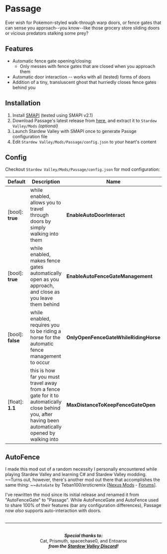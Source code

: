 ﻿# Passage
Ever wish for Pokemon-styled walk-through warp doors, or fence gates that can sense you approach--you know--like those grocery store sliding doors or vicious predators stalking some prey?

Features
---
- Automatic fence gate opening/closing:
    * Only messes with fence gates that are closed when you approach them
- Automatic door interaction -- works with all (tested) forms of doors
- Addition of a tiny, transluscent ghost that hurriedly closes fence gates behind you

Installation
---
1. Install [SMAPI](https://github.com/Pathoschild/SMAPI/releases/latest) (tested using SMAPI v2.1)
2. Download Passage's latest release from [here](https://github.com/CoronaSophium/Passage/releases/latest), and extract it to `Stardew Valley/Mods`
*_(optional)_*
3. Launch Stardew Valley with SMAPI once to generate Passge configuration file
4. Edit `Stardew Valley/Mods/Passage/config.json` to your heart's content

Config
---
Checkout `Stardew Valley/Mods/Passage/config.json` for mod configuration:

| Default           | Description                                                                                                                                             | Name                                  |
|-------------------|---------------------------------------------------------------------------------------------------------------------------------------------------------|---------------------------------------|
| [bool]: **true**  | while enabled, allows you to travel through doors by simply walking into them                                                                           | **EnableAutoDoorInteract**            |
| [bool]: **true**  | while enabled, makes fence gates automatically open as you approach, and close as you leave them behind                                                 | **EnableAutoFenceGateManagement**     |
| [bool]: **false** | while enabled, requires you to be riding a horse for the automatic fence management to occur                                                            | **OnlyOpenFenceGateWhileRidingHorse** |
| [float]: **1.1**  | this is how far you must travel away from a fence gate for it to automatically close behind you, after having been automatically opened by walking into | **MaxDistanceToKeepFenceGateOpen**    |

AutoFence
---
I made this mod out of a random necessity I personally encountered while playing Stardew Valley and learning C# and Stardew Valley modding. ~~Turns out, however, there's another mod out there that accomplishes the same thing: ~~`AutoGate` by Teban100/eroticremix [[Nexus Mods](https://rd.nexusmods.com/stardewvalley/mods/820/?) - [Forums](https://community.playstarbound.com/threads/autogate-automatically-opening-closing-gates.129074/)].

I've rewritten the mod since its initial release and renamed it from "AutoFenceGate" to "Passage". While AutoFenceGate and AutoFence used to share 100% of their features (bar any configuration differences), Passage now _also_ supports auto-interaction with doors.
<br />
<br />
<hr />
<p align="center">
	<br />
	<b><i>Special thanks to:</i> </b>
	<br />
	<span>Cat, Prismuth, spacechase0, and Entoarox</span>
	<br />
	<b><i>from the <a href="https://discordapp.com/invite/stardewvalley" target="_blank">Stardew Valley Discord</a>!</i></b>
</p>
